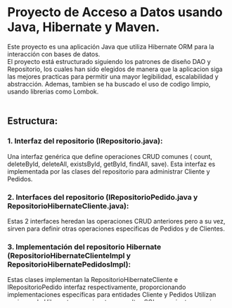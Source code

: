 # Proyecto de Acceso a Datos usando Java, Hibernate y Maven.
Este proyecto es una aplicación Java que utiliza Hibernate ORM para la interacción con bases de datos. <br>
El proyecto está estructurado siguiendo los patrones de diseño DAO y Repositorio, los cuales han sido elegidos de manera que la aplicacion siga las mejores practicas para permitir una mayor legibilidad, escalabilidad y abstracción.
Ademas, tambien se ha buscado el uso de codigo limpio, usando librerias como Lombok.
<br><br>
## Estructura:

### 1. Interfaz del repositorio (IRepositorio.java):
Una interfaz genérica que define operaciones CRUD comunes ( count, deleteById, deleteAll, existsById, getById, findAll, save).
Esta interfaz es implementada por las clases del repositorio para administrar Cliente y Pedidos. <br>

### 2. Interfaces del repositorio (IRepositorioPedido.java y RepositorioHibernateCliente.java):
Estas 2 interfaces heredan las operaciones CRUD anteriores pero a su vez, sirven para definir otras operaciones especificas de Pedidos y de Clientes.


### 3. Implementación del repositorio Hibernate (RepositorioHibernateClienteImpl y RepositorioHibernatePedidosImpl):
Estas clases implementan la RepositorioHibernateCliente e IRepositorioPedido interfaz respectivamente, proporcionando implementaciones específicas para entidades Cliente y Pedidos
Utilizan sesiones de Hibernate para ejecutar consultas SQL, manejar transacciones y administrar las entidades en la base de datos.

### 4. Entidades (Cliente.java, Pedidos.java):
Las clases Cliente y Pedidos representan la estructura de datos de los clientes y pedidos en el sistema.
Estas entidades se asignan a las tablas de la base de datos mediante anotaciones de Hibernate.

### 5. Clase de configuracion (HibernateUtil.java):
Esta clase sirve como archivo de configuracion, en ella configuramos y manejamos todo lo relacionado con Hibernate y la conexion con la base de datos.

### 6. Clase Main (Main.java):
La clase main es utilizada para probar el correcto funcionamiento de la aplicación. En ella probaremos las diferentes operaciones CRUD tanto de clientes como pedidos y comprobaremos que funcionen correctamente.
